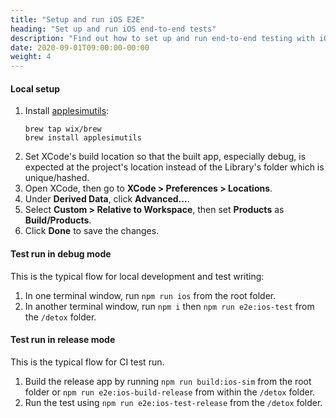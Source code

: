 ```yaml
---
title: "Setup and run iOS E2E"
heading: "Set up and run iOS end-to-end tests"
description: "Find out how to set up and run end-to-end testing with iOS and conduct a test run in debug mode and release mode."
date: 2020-09-01T09:00:00-00:00
weight: 4
---
```


#### Local setup

1. Install [applesimutils](https://github.com/wix/AppleSimulatorUtils):
   ```
   brew tap wix/brew
   brew install applesimutils
   ```
2. Set XCode's build location so that the built app, especially debug, is expected at the project's location instead of the Library's folder which is unique/hashed.
3. Open XCode, then go to **XCode > Preferences > Locations**.
4. Under **Derived Data**, click **Advanced...**.
5. Select **Custom > Relative to Workspace**, then set **Products** as **Build/Products**.
6. Click **Done** to save the changes.

#### Test run in debug mode

This is the typical flow for local development and test writing:

1. In one terminal window, run `npm run ios` from the root folder.
2. In another terminal window, run `npm i` then `npm run e2e:ios-test` from the `/detox` folder.

#### Test run in release mode

This is the typical flow for CI test run.

1. Build the release app by running `npm run build:ios-sim` from the root folder or `npm run e2e:ios-build-release` from within the `/detox` folder.
2. Run the test using `npm run e2e:ios-test-release` from the `/detox` folder.

